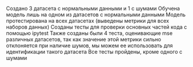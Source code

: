 Создано 3 датасета с нормальными данными и 1 с шумами
Обучена модель лишь на одном из датасетов с нормальными данными
Модель протестирована на всех датасетах (выведены метрики для всех наборов данных)
Созданы тесты для проверки основных частей кода с помощью ipytest
Также созданы были 4 теста, оценивающие mse различных датасетов, так как значение этой метрики сильно отклоняется при наличие шумов, мы можем ее использовать для идентификации такого датасета
Все тесты пройдены, кроме одного c шумами
